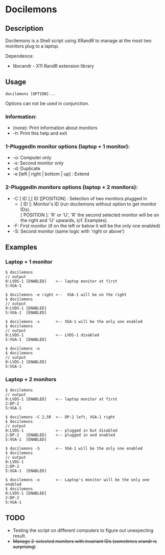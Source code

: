 Docilemons
===================

## Description
Docilemons is a Shell script using XRandR to manage at the most two monitors
plug to a laptop.

Dependence:
* libxrandr - X11 RandR extension library

## Usage
``docilemons [OPTION]...``

Options can not be used in conjunction.

### Information:
* (none): Print information about monitors
* -h: Print this help and exit

### 1-PluggedIn monitor options (laptop + 1 monitor):
* -o:	Computer only
* -s:	Second monitor only
* -d:	Duplicate
* -e [left | right | bottom | up] : Extend

### 2-PluggedIn monitors options (laptop + 2 monitors):
* -C [ ID ],[ ID ][POSITION] : Selection of two monitors plugged in
	- [ ID ]: Monitor's ID (run docilemons without option to get monitor IDs).<br>
	[ POSITION ]: 'R' or 'U',
	'R' the second selected monitor will be on the right and 'U' upwards,
	(cf. Examples).
* -F:	First monitor (if on the left or below it will be the only one enabled)
* -S:	Second monitor (same logic with 'right or above')

## Examples
### Laptop + 1 monitor
```
$ docilemons
// output
0:LVDS-1 [ENABLED]    <-- laptop monitor at first
5:VGA-1

$ docilemons -e right <--  VGA-1 will be on the right
$ docilemons
// output
0:LVDS-1 [ENABLED]
5:VGA-1  [ENABLED]

$ docilemons -s       <-- VGA-1 will be the only one enabled
$ docilemons
// output
0:LVDS-1              <-- LVDS-1 disabled
5:VGA-1  [ENABLED]

$ docilemons -o
$ docilemons
// output
0:LVDS-1 [ENABLED]
5:VGA-1

```

### Laptop + 2 monitors
```
$ docilemons
// output
0:LVDS-1 [ENABLED]    <-- laptop monitor at first
2:DP-2
5:VGA-1

$ docilemons -C 2,5R  <-- DP-2 left, VGA-1 right
$ docilemons
// output
0:LVDS-1              <-- plugged in but disabled
2:DP-2   [ENABLED]    <-- plugged in and enabled
5:VGA-1  [ENABLED]

$ docilemons -S       <-- VGA-1 will be the only one enabled
$ docilemons
// output
0:LVDS-1
2:DP-2
5:VGA-1  [ENABLED]

$ docilemons -o       <-- Laptop's monitor will be the only one enabled
$ docilemons
0:LVDS-1 [ENABLED]
2:DP-2
5:VGA-1

```

## TODO
* Testing the script on different computers to figure out unexpecting result.
* ~~Manage 2-selected monitors with invariant IDs (sometimes xrandr is surprising)~~
